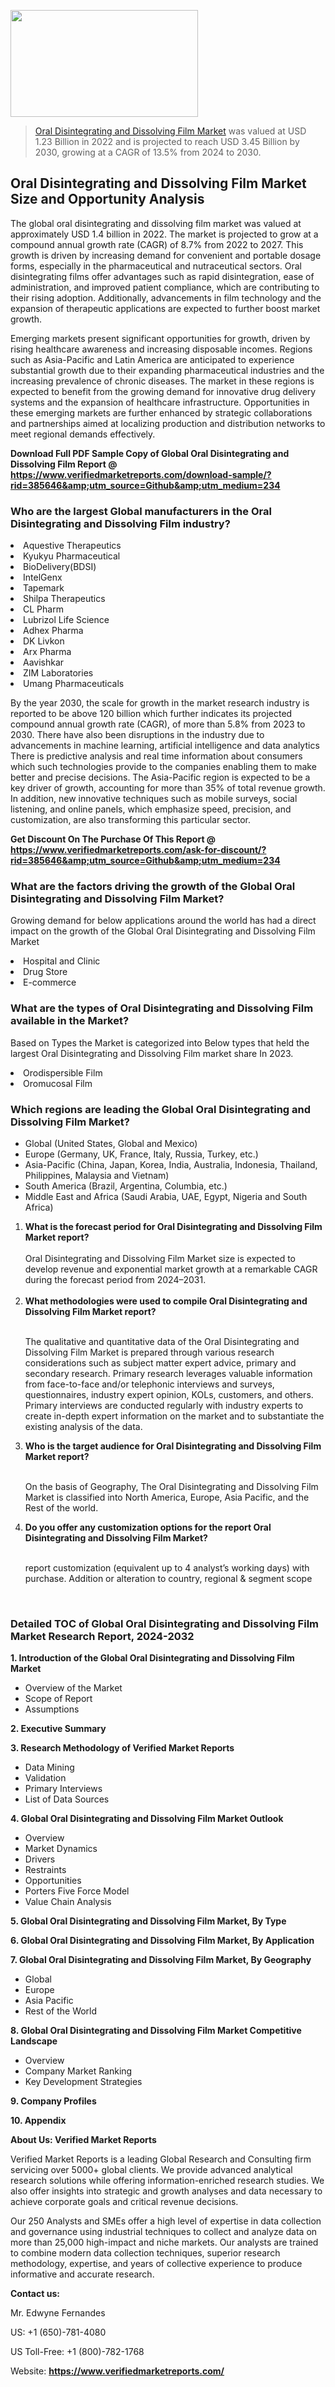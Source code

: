 <img src="https://ffe5etoiles.com/wp-content/uploads/2024/12/MST1-300x171.png" alt="" width="300" height="171" class="alignnone size-medium wp-image-20088" /><blockquote><p><p><a href="https://www.verifiedmarketreports.com/download-sample/?rid=385646&utm_source=Github&utm_medium=234" target="_blank">Oral Disintegrating and Dissolving Film Market</a> was valued at USD 1.23 Billion in 2022 and is projected to reach USD 3.45 Billion by 2030, growing at a CAGR of 13.5% from 2024 to 2030.</p></blockquote><p><h2>Oral Disintegrating and Dissolving Film Market Size and Opportunity Analysis</h2><p>The global oral disintegrating and dissolving film market was valued at approximately USD 1.4 billion in 2022. The market is projected to grow at a compound annual growth rate (CAGR) of 8.7% from 2022 to 2027. This growth is driven by increasing demand for convenient and portable dosage forms, especially in the pharmaceutical and nutraceutical sectors. Oral disintegrating films offer advantages such as rapid disintegration, ease of administration, and improved patient compliance, which are contributing to their rising adoption. Additionally, advancements in film technology and the expansion of therapeutic applications are expected to further boost market growth.</p><p>Emerging markets present significant opportunities for growth, driven by rising healthcare awareness and increasing disposable incomes. Regions such as Asia-Pacific and Latin America are anticipated to experience substantial growth due to their expanding pharmaceutical industries and the increasing prevalence of chronic diseases. The market in these regions is expected to benefit from the growing demand for innovative drug delivery systems and the expansion of healthcare infrastructure. Opportunities in these emerging markets are further enhanced by strategic collaborations and partnerships aimed at localizing production and distribution networks to meet regional demands effectively.</p></p><p class=""><strong>Download Full PDF Sample Copy of Global Oral Disintegrating and Dissolving Film Report @ <a href="https://www.verifiedmarketreports.com/download-sample/?rid=385646&amp;utm_source=Github&amp;utm_medium=234" target="_blank">https://www.verifiedmarketreports.com/download-sample/?rid=385646&amp;utm_source=Github&amp;utm_medium=234</a></strong></p><h3 id="" class="">Who are the largest Global manufacturers in the Oral Disintegrating and Dissolving Film industry?</h3><p><li>Aquestive Therapeutics</li><li> Kyukyu Pharmaceutical</li><li> BioDelivery(BDSI)</li><li> IntelGenx</li><li> Tapemark</li><li> Shilpa Therapeutics</li><li> CL Pharm</li><li> Lubrizol Life Science</li><li> Adhex Pharma</li><li> DK Livkon</li><li> Arx Pharma</li><li> Aavishkar</li><li> ZIM Laboratories</li><li> Umang Pharmaceuticals</li></p><div class=""><div class="" dir="" data-message-author-role="" data-message-id="" data-message-model-slug=""><div class=""><div class=""><div class=""><div class="" dir="" data-message-author-role="" data-message-id="" data-message-model-slug=""><div class=""><div class=""><p>By the year 2030, the scale for growth in the market research industry is reported to be above 120 billion which further indicates its projected compound annual growth rate (CAGR), of more than 5.8% from 2023 to 2030. There have also been disruptions in the industry due to advancements in machine learning, artificial intelligence and data analytics There is predictive analysis and real time information about consumers which such technologies provide to the companies enabling them to make better and precise decisions. The Asia-Pacific region is expected to be a key driver of growth, accounting for more than 35% of total revenue growth. In addition, new innovative techniques such as mobile surveys, social listening, and online panels, which emphasize speed, precision, and customization, are also transforming this particular sector.</p><p><strong>Get Discount On The Purchase Of This Report @&nbsp; <a href="https://www.verifiedmarketreports.com/ask-for-discount/?rid=385646&amp;utm_source=Github&amp;utm_medium=234" target="_blank">https://www.verifiedmarketreports.com/ask-for-discount/?rid=385646&amp;utm_source=Github&amp;utm_medium=234</a></strong></p></div></div></div></div></div></div></div></div><h3 id="" class="">What are the factors driving the growth of the Global Oral Disintegrating and Dissolving Film Market?</h3><p id="" class="">Growing demand for below applications around the world has had a direct impact on the growth of the Global Oral Disintegrating and Dissolving Film Market</p><p id="" class=""><li>Hospital and Clinic</li><li> Drug Store</li><li> E-commerce</li></p><h3 id="" class="">What are the types of Oral Disintegrating and Dissolving Film available in the Market?</h3><p id="" class="">Based on Types the Market is categorized into Below types that held the largest Oral Disintegrating and Dissolving Film market share In 2023.</p><p id="" class=""><li>Orodispersible Film</li><li> Oromucosal Film</li></p><h3 id="" class="">Which regions are leading the Global Oral Disintegrating and Dissolving Film Market?</h3><ul><li>Global (United States, Global and Mexico)</li><li>Europe (Germany, UK, France, Italy, Russia, Turkey, etc.)</li><li>Asia-Pacific (China, Japan, Korea, India, Australia, Indonesia, Thailand, Philippines, Malaysia and Vietnam)</li><li>South America (Brazil, Argentina, Columbia, etc.)</li><li>Middle East and Africa (Saudi Arabia, UAE, Egypt, Nigeria and South Africa)</li></ul><p><ol><li><strong>What is the forecast period for Oral Disintegrating and Dissolving Film Market report?<br /></strong><br /><span data-sheets-root="1" data-sheets-value="{&quot;1&quot;:2,&quot;2&quot;:&quot;XXXX size is expected to develop revenue and exponential market growth at a remarkable CAGR during the forecast period from 2024&ndash;2030.&quot;}" data-sheets-userformat="{&quot;2&quot;:12674,&quot;4&quot;:{&quot;1&quot;:2,&quot;2&quot;:16776960},&quot;10&quot;:2,&quot;11&quot;:0,&quot;15&quot;:&quot;Arial&quot;,&quot;16&quot;:12}">Oral Disintegrating and Dissolving Film Market size is expected to develop revenue and exponential market growth at a remarkable CAGR during the forecast period from 2024&ndash;2031.</span><br /><br /></li><li><strong>What methodologies were used to compile Oral Disintegrating and Dissolving Film Market report?<br /><br /></strong><p>The qualitative and quantitative data of the&nbsp;Oral Disintegrating and Dissolving Film Market is prepared through various research considerations such as subject matter expert advice, primary and secondary research. Primary research leverages valuable information from face-to-face and/or telephonic interviews and surveys, questionnaires, industry expert opinion, KOLs, customers, and others. Primary interviews are conducted regularly with industry experts to create in-depth expert information on the market and to substantiate the existing analysis of the data.&nbsp;</p></li><li><strong>Who is the target audience for Oral Disintegrating and Dissolving Film Market report?<br /><br /></strong><p>On the basis of Geography, The&nbsp;Oral Disintegrating and Dissolving Film Market is classified into North America, Europe, Asia Pacific, and the Rest of the world.</p></li><li><strong>Do you offer any customization options for the report Oral Disintegrating and Dissolving Film Market?<br /><br /></strong><p>report customization (equivalent up to 4 analyst&rsquo;s working days) with purchase. Addition or alteration to country, regional &amp; segment scope</p><p>&nbsp;</p></li></ol></p><h3 id="" class="">Detailed TOC of Global Oral Disintegrating and Dissolving Film Market Research Report, 2024-2032</h3><p id="" class=""><strong>1. Introduction of the Global Oral Disintegrating and Dissolving Film Market</strong></p><ul><li>Overview of the Market</li><li>Scope of Report</li><li>Assumptions</li></ul><p id="" class=""><strong>2. Executive Summary</strong></p><p id="" class=""><strong>3. Research Methodology of&nbsp;Verified Market Reports</strong></p><ul><li>Data Mining</li><li>Validation</li><li>Primary Interviews</li><li>List of Data Sources</li></ul><p id="" class=""><strong>4. Global Oral Disintegrating and Dissolving Film Market Outlook</strong></p><ul><li>Overview</li><li>Market Dynamics</li><li>Drivers</li><li>Restraints</li><li>Opportunities</li><li>Porters Five Force Model</li><li>Value Chain Analysis</li></ul><p id="" class=""><strong>5. Global Oral Disintegrating and Dissolving Film Market, By&nbsp;Type</strong></p><p id="" class=""><strong>6. Global Oral Disintegrating and Dissolving Film Market, By Application</strong></p><p id="" class=""><strong>7. Global Oral Disintegrating and Dissolving Film Market, By Geography</strong></p><ul><li>Global</li><li>Europe</li><li>Asia Pacific</li><li>Rest of the World</li></ul><p id="" class=""><strong>8. Global Oral Disintegrating and Dissolving Film Market Competitive Landscape</strong></p><ul><li>Overview</li><li>Company Market Ranking</li><li>Key Development Strategies</li></ul><p id="" class=""><strong>9. Company Profiles</strong></p><p id="" class=""><strong>10. Appendix</strong></p><p id="" class=""><strong>About Us: Verified Market Reports</strong></p><p id="" class="">Verified Market Reports is a leading Global Research and Consulting firm servicing over 5000+ global clients. We provide advanced analytical research solutions while offering information-enriched research studies. We also offer insights into strategic and growth analyses and data necessary to achieve corporate goals and critical revenue decisions.</p><p id="" class="">Our 250 Analysts and SMEs offer a high level of expertise in data collection and governance using industrial techniques to collect and analyze data on more than 25,000 high-impact and niche markets. Our analysts are trained to combine modern data collection techniques, superior research methodology, expertise, and years of collective experience to produce informative and accurate research.</p><p id="" class=""><strong>Contact us:</strong></p><p id="" class="">Mr. Edwyne Fernandes</p><p id="" class="">US: +1 (650)-781-4080</p><p id="" class="">US Toll-Free: +1 (800)-782-1768</p><p id="" class="">Website: <a target="" data-test-app-aware-link=""><strong>https://www.verifiedmarketreports.com/</strong></a></p>
